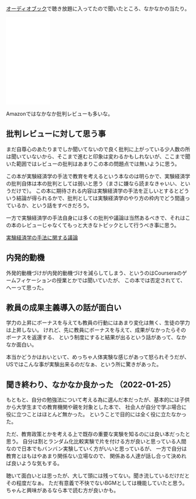 [オーディオブック](オーディオブック.md)で聴き放題に入ってたので聞いたところ、なかなかの当たり。

<iframe style="width:120px;height:240px;" marginwidth="0" marginheight="0" scrolling="no" frameborder="0" src="//rcm-fe.amazon-adsystem.com/e/cm?lt1=_blank&bc1=000000&IS2=1&bg1=FFFFFF&fc1=000000&lc1=0000FF&t=karino203-22&language=ja_JP&o=9&p=8&l=as4&m=amazon&f=ifr&ref=as_ss_li_til&asins=B00ZTXKHQ0&linkId=e2b8634e1ae37d6c95b3496f57283327"></iframe>

Amazonではなかなか批判レビューも多いな。

## 批判レビューに対して思う事

まだ自尊心のあたりまでしか聞いてないので良く批判に上がっている少人数の所は聞いていないから、そこまで進むと印象は変わるかもしれないが、ここまで聞いた範囲ではレビューの批判はあまりこの本の問題点では無いように思う。

この本が実験経済学の手法で教育を考えるという本なのは明らかで、実験経済学の批判自体は本の批判としては弱いと思う（まさに嫌なら読まなきゃいい、というだけで）。
この本に期待される内容は実験経済学の手法を正しいとするとどういう結論が得られるかで、批判としては実験経済学のやり方の枠内でどう間違っているか、という話をすべきだろう。

一方で実験経済学の手法自身には多くの批判や議論は当然あるべきで、それはこの本のレビューじゃなくてもっと大きなトピックとして行うべき事に思う。

[実験経済学の手法に関する議論](実験経済学の手法に関する議論.md)

## 内発的動機

外発的動機づけが内発的動機づけを減らしてしまう、というのはCourseraのゲームフィケーションの授業とかでは聞いていたが、
この本では否定されてて、へーって思った。

## 教員の成果主義導入の話が面白い

学力の上昇にボーナスを与えても教員の行動にはあまり変化は無く、生徒の学力は上昇しない。
けれど、先に教員にボーナスを与えて、成果がなかったらそのボーナスを返還する、
という制度にすると結果が出るという話があって、なかなか面白い。

本当かどうかはおいといて、めっちゃ人体実験な感じがあって怒られそうだが、
USではこんな事が実験出来るのだなぁ、という所に驚きがあった。

## 聞き終わり、なかなか良かった （2022-01-25）

もともと、自分の勉強法について考える為に選んだ本だったが、基本的には子供から大学生までの教育機関や親を対象とした本で、
社会人が自分で学ぶ場合に役に立つことはほとんど無かった。
ということで目的には全く役に立たなかった。

ただ、教育政策とかを考える上で既存の重要な実験を知るのには良い本だったと思う。
自分は割とランダム化比較実験で片を付ける方が良いと思っている人間なので日本でもバンバン実験していく方がいいと思っているが、
一方で自分は教育とはもはやあまり関係ない立場なので、
関係ある人達が話し合って決めれば良いような気もする。

聴いて面白いとは思ったが、大して頭には残ってない。聞き流しているだけだとその程度だなぁ。
ただ有意義で不快でないBGMとしては機能していたと思う。
ちゃんと興味があるなら本で読む方が良いかも。